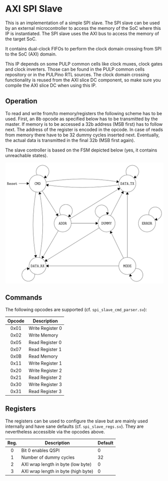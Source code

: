 # AXI SPI Slave

This is an implementation of a simple SPI slave. The SPI slave can be used by
an external microcontroller to access the memory of the SoC where this IP is
instantiated. The SPI slave uses the AXI bus to access the memory of the target
SoC.

It contains dual-clock FIFOs to perform the clock domain crossing from SPI to
the SoC (AXI) domain.

This IP depends on some PULP common cells like clock muxes, clock gates and
clock inverters. Those can be found in the PULP common cells repository or in
the PULPino RTL sources. The clock domain crossing functionality is reused from
the AXI slice DC component, so make sure you compile the AXI slice DC when
using this IP.

## Operation

To read and write from/to memory/registers the following scheme has to be used.
First, an 8b opcode as specified below has to be transmitted by the master.
If memory is to be accessed a 32b address (MSB first) has to follow next.
The address of the register is encoded in the opcode.
In case of reads from memory there have to be 32 dummy cycles inserted next.
Eventually, the actual data is transmitted in the final 32b (MSB first again).

The slave controller is based on the FSM depicted below (yes, it contains unreachable states).

![FSM](docs/slave_ctrl_fsm.png)

## Commands

The following opcodes are supported (cf. `spi_slave_cmd_parser.sv`):

| Opcode | Description      |
|:------:|------------------|
|  0x01  | Write Register 0 |
|  0x02  | Write Memory     |
|  0x05  | Read  Register 0 |
|  0x07  | Read  Register 1 |
|  0x0B  | Read  Memory     |
|  0x11  | Write Register 1 |
|  0x20  | Write Register 2 |
|  0x21  | Read  Register 2 |
|  0x30  | Write Register 3 |
|  0x31  | Read  Register 3 |

## Registers

The registers can be used to configure the slave but are mainly used internally and have sane defaults (cf. `spi_slave_regs.sv`).
They are nevertheless accessible via the opcodes above.

| Reg. | Description                          | Default |
|:----:|--------------------------------------|---------|
|   0  | Bit 0 enables QSPI                   |    0    |
|   1  | Number of dummy cycles               |   32    |
|   2  | AXI wrap length in byte (low byte)   |    0    |
|   3  | AXI wrap length in byte (high byte)  |    0    |
